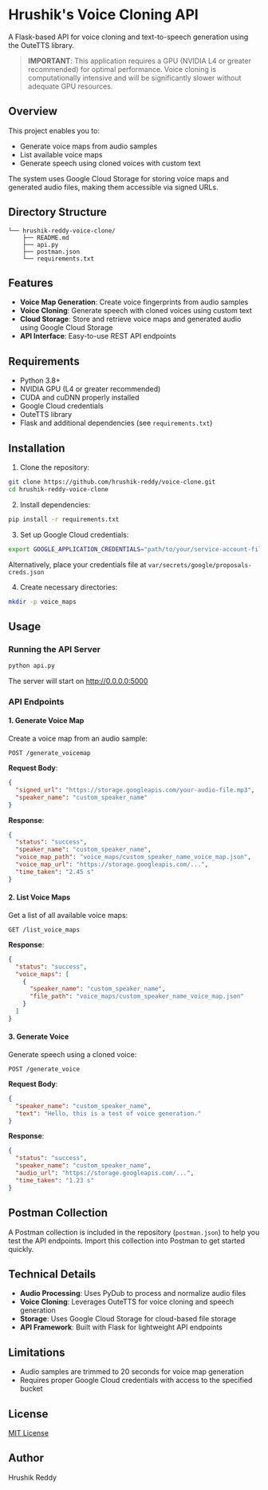 # Hrushik's Voice Cloning API

A Flask-based API for voice cloning and text-to-speech generation using the OuteTTS library.

> **IMPORTANT**: This application requires a GPU (NVIDIA L4 or greater recommended) for optimal performance. Voice cloning is computationally intensive and will be significantly slower without adequate GPU resources.

## Overview

This project enables you to:
- Generate voice maps from audio samples
- List available voice maps
- Generate speech using cloned voices with custom text

The system uses Google Cloud Storage for storing voice maps and generated audio files, making them accessible via signed URLs.

## Directory Structure

```
└── hrushik-reddy-voice-clone/
    ├── README.md
    ├── api.py
    ├── postman.json
    └── requirements.txt
```

## Features

- **Voice Map Generation**: Create voice fingerprints from audio samples
- **Voice Cloning**: Generate speech with cloned voices using custom text
- **Cloud Storage**: Store and retrieve voice maps and generated audio using Google Cloud Storage
- **API Interface**: Easy-to-use REST API endpoints

## Requirements

- Python 3.8+
- NVIDIA GPU (L4 or greater recommended)
- CUDA and cuDNN properly installed
- Google Cloud credentials
- OuteTTS library
- Flask and additional dependencies (see `requirements.txt`)

## Installation

1. Clone the repository:
```bash
git clone https://github.com/hrushik-reddy/voice-clone.git
cd hrushik-reddy-voice-clone
```

2. Install dependencies:
```bash
pip install -r requirements.txt
```

3. Set up Google Cloud credentials:
```bash
export GOOGLE_APPLICATION_CREDENTIALS="path/to/your/service-account-file.json"
```
   Alternatively, place your credentials file at `var/secrets/google/proposals-creds.json`

4. Create necessary directories:
```bash
mkdir -p voice_maps
```

## Usage

### Running the API Server

```bash
python api.py
```

The server will start on http://0.0.0.0:5000

### API Endpoints

#### 1. Generate Voice Map

Create a voice map from an audio sample:

```
POST /generate_voicemap
```

**Request Body**:
```json
{
  "signed_url": "https://storage.googleapis.com/your-audio-file.mp3",
  "speaker_name": "custom_speaker_name"
}
```

**Response**:
```json
{
  "status": "success",
  "speaker_name": "custom_speaker_name",
  "voice_map_path": "voice_maps/custom_speaker_name_voice_map.json",
  "voice_map_url": "https://storage.googleapis.com/...",
  "time_taken": "2.45 s"
}
```

#### 2. List Voice Maps

Get a list of all available voice maps:

```
GET /list_voice_maps
```

**Response**:
```json
{
  "status": "success",
  "voice_maps": [
    {
      "speaker_name": "custom_speaker_name",
      "file_path": "voice_maps/custom_speaker_name_voice_map.json"
    }
  ]
}
```

#### 3. Generate Voice

Generate speech using a cloned voice:

```
POST /generate_voice
```

**Request Body**:
```json
{
  "speaker_name": "custom_speaker_name",
  "text": "Hello, this is a test of voice generation."
}
```

**Response**:
```json
{
  "status": "success",
  "speaker_name": "custom_speaker_name",
  "audio_url": "https://storage.googleapis.com/...",
  "time_taken": "1.23 s"
}
```

## Postman Collection

A Postman collection is included in the repository (`postman.json`) to help you test the API endpoints. Import this collection into Postman to get started quickly.

## Technical Details

- **Audio Processing**: Uses PyDub to process and normalize audio files
- **Voice Cloning**: Leverages OuteTTS for voice cloning and speech generation
- **Storage**: Uses Google Cloud Storage for cloud-based file storage
- **API Framework**: Built with Flask for lightweight API endpoints

## Limitations

- Audio samples are trimmed to 20 seconds for voice map generation
- Requires proper Google Cloud credentials with access to the specified bucket

## License

[MIT License](LICENSE)

## Author

Hrushik Reddy
